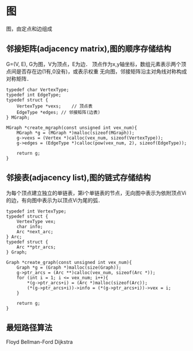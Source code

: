 # 图
图，由定点和边组成

## 邻接矩阵(adjacency matrix),图的顺序存储结构
G=(V, E), G为图，V为顶点，E为边．
顶点作为x,y轴坐标，数组元素表示两个顶点间是否存在边(1有,0没有)，或表示权重
无向图，邻接矩阵沿主对角线对称构成对称矩阵．
```
typedef char VertexType;
typedef int EdgeType;
typedef struct {
	VertexType *vexs;    // 顶点表
	EdgeType *edges; // 邻接矩阵(边表)
} MGraph;

MGraph *create_mgraph(const unsigned int vex_num){
	MGraph *g = (MGraph *)malloc(sizeof(MGraph));
	g->vexs = (Vertex *)calloc(vex_num, sizeof(VertexType));
	g->edges = (EdgeType *)calloc(pow(vex_num, 2), sizeof(EdgeType));

	return g;
}
```

## 邻接表(adjacency list),图的链式存储结构
为每个顶点建立独立的单链表，第i个单链表的节点，无向图中表示为依附顶点Vi的边，有向图中表示为以顶点Vi为尾的弧．
```
typedef int VertexType;
typedef struct {
	VertexType vex;
	char info;
	Arc *next_arc;
} Arc;
typedef struct {
	Arc **ptr_arcs;
} Graph;

Graph *create_graph(const unsigned int vex_num){
	Graph *g = (Graph *)malloc(size(Graph));
	g->ptr_arcs = (Arc **)calloc(vex_num, sizeof(Arc *));
	for (int i = 1; i <= vex_num; i++){
		*(g->ptr_arcs+i) = (Arc *)malloc(sizeof(Arc));
		(*(g->ptr_arcs+i))->info = (*(g->ptr_arcs+i))->vex = i;
	}

	return g;
}
```

## 最短路径算法
Floyd
Bellman-Ford
Dijkstra
